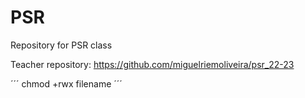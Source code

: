 # PSR
Repository for PSR class

Teacher repository: https://github.com/miguelriemoliveira/psr_22-23

´´´
chmod +rwx filename 
´´´
